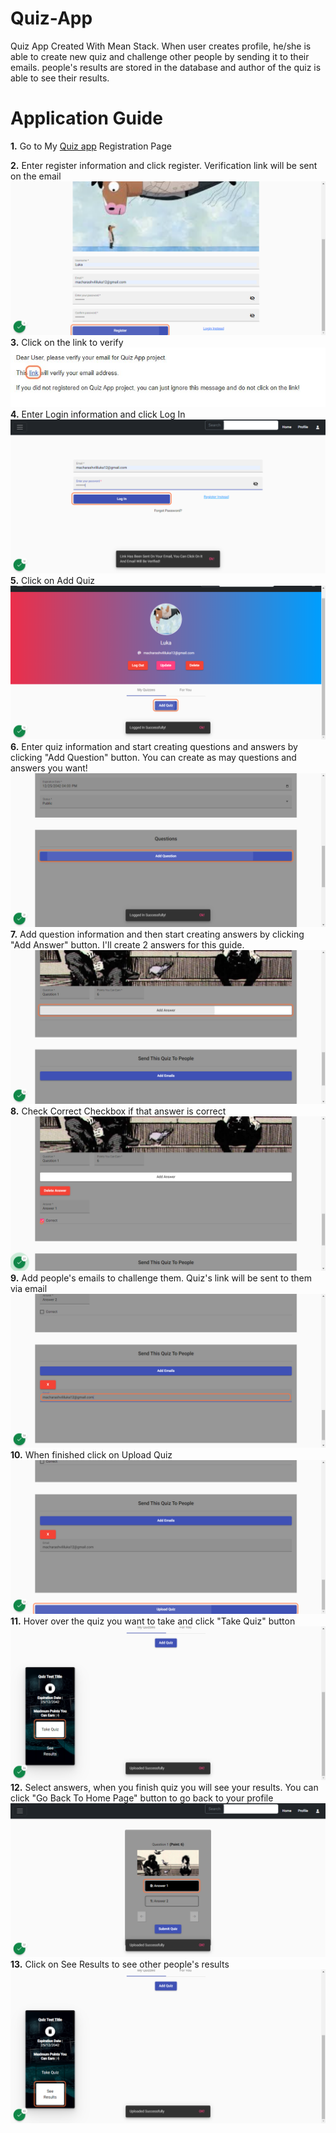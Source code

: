 # Quiz-App

Quiz App Created With Mean Stack. When user creates profile, he/she is able to create new quiz and challenge other people by sending it to their emails. people's results are stored in the database and author of the quiz is able to see their results.

# Application Guide

**1.** Go to My [Quiz app](https://quiz-b385b.web.app/register) Registration Page
<br />

**2.** Enter register information and click register. Verification link will be sent on the email
![](readmeimages/readmeimage1.png)
<br />
**3.** Click on the link to verify
<br />
![](readmeimages/readmeimage2.jpg)
<br />
**4.** Enter Login information and click Log In
![](readmeimages/readmeimage3.png)
<br />
**5.** Click on Add Quiz
![](readmeimages/readmeimage4.png)
<br />
**6.** Enter quiz information and start creating questions and answers by clicking "Add Question" button. You can create as may questions and answers you want!
![](readmeimages/readmeimage5.png)
<br />
**7.** Add question information and then start creating answers by clicking "Add Answer" button. I'll create 2 answers for this guide.
![](readmeimages/readmeimage6.png)
<br />
**8.** Check Correct Checkbox if that answer is correct
![](readmeimages/readmeimage7.png)
<br />
**9.** Add people's emails to challenge them. Quiz's link will be sent to them via email
![](readmeimages/readmeimage8.png)
<br />
**10.** When finished click on Upload Quiz
![](readmeimages/readmeimage9.png)
<br />
**11.** Hover over the quiz you want to take and click "Take Quiz" button
![](readmeimages/readmeimage10.png)
<br />
**12.** Select answers, when you finish quiz you will see your results. You can click "Go Back To Home Page" button to go back to your profile
![](readmeimages/readmeimage11.png)
<br />
**13.** Click on See Results to see other people's results
![](readmeimages/readmeimage12.png)
<br />
